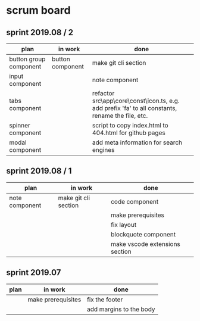 # scrum board

## sprint 2019.08 / 2

| plan                   | in work          | done                                                                                              |
| ---------------------- | ---------------- | ------------------------------------------------------------------------------------------------- |
| button group component | button component | make git cli section                                                                              |
| input component        |                  | note component                                                                                    |
| tabs component         |                  | refactor src\app\core\const\icon.ts, e.g. add prefix 'fa' to all constants, rename the file, etc. |
| spinner component      |                  | script to copy index.html to 404.html for github pages                                            |
| modal component        |                  | add meta information for search engines                                                           |

## sprint 2019.08 / 1

| plan           | in work              | done                           |
| -------------- | -------------------- | ------------------------------ |
| note component | make git cli section | code component                 |
|                |                      | make prerequisites             |
|                |                      | fix layout                     |
|                |                      | blockquote component           |
|                |                      | make vscode extensions section |

## sprint 2019.07

| plan | in work            | done                    |
| ---- | ------------------ | ----------------------- |
|      | make prerequisites | fix the footer          |
|      |                    | add margins to the body |
